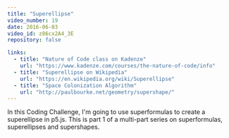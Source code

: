 ```yaml
---
title: "Superellipse"
video_number: 19
date: 2016-06-03
video_id: z86cx2A4_3E
repository: false

links:
  - title: "Nature of Code class on Kadenze"  
    url: "https://www.kadenze.com/courses/the-nature-of-code/info"
  - title: "Superellipse on Wikipedia"  
    url: "https://en.wikipedia.org/wiki/Superellipse"
  - title: "Space Colonization Algorithm"  
    url: "http://paulbourke.net/geometry/supershape/"
---
```


In this Coding Challenge, I'm going to use superformulas to create a superellipse in p5.js.
This is part 1 of a multi-part series on superformulas, superellipses and supershapes.